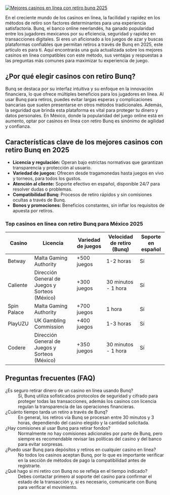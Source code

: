 [![Mejores casinos en línea con retiro bunq 2025](https://123-caf.pages.dev/gitsignup.png)](https://vrmoo.ru/Bt82HjjY)

<p>En el creciente mundo de los casinos en línea, la facilidad y rapidez en los métodos de retiro son factores determinantes para una experiencia satisfactoria. Bunq, el banco online neerlandés, ha ganado popularidad entre los jugadores mexicanos por su eficiencia, seguridad y rapidez en transacciones digitales. Si eres un aficionado a los juegos de azar y buscas plataformas confiables que permitan retiros a través de Bunq en 2025, este artículo es para ti. Aquí encontrarás una guía actualizada sobre los mejores casinos en línea compatibles con este método, sus ventajas y respuestas a las preguntas más comunes para maximizar tu experiencia de juego.</p>  <h2>¿Por qué elegir casinos con retiro Bunq?</h2> <p>Bunq se destaca por su interfaz intuitiva y su enfoque en la innovación financiera, lo que ofrece múltiples beneficios para los jugadores en línea. Al usar Bunq para retiros, puedes evitar largas esperas y complicaciones bancarias que suelen presentarse en otros métodos tradicionales. Además, la seguridad que brinda esta plataforma es vital para proteger tu dinero y datos personales. En México, donde la popularidad del juego online está en aumento, optar por casinos en línea con retiro Bunq es sinónimo de agilidad y confianza.</p>  <h2>Características clave de los mejores casinos con retiro Bunq en 2025</h2> <ul>   <li><strong>Licencia y regulación:</strong> Operan bajo estrictas normativas que garantizan transparencia y protección al usuario.</li>   <li><strong>Variedad de juegos:</strong> Ofrecen desde tragamonedas hasta juegos en vivo y torneos, para todos los gustos.</li>   <li><strong>Atención al cliente:</strong> Soporte efectivo en español, disponible 24/7 para resolver dudas o problemas.</li>   <li><strong>Compatibilidad Bunq:</strong> Procesos de retiro rápidos y sin comisiones ocultas a través de Bunq.</li>   <li><strong>Bonos y promociones:</strong> Beneficios constantes, sin inflar los requisitos de apuesta por retiros.</li> </ul>  <h3>Top casinos en línea con retiro Bunq para México 2025</h3> <table>   <thead>     <tr>       <th>Casino</th>       <th>Licencia</th>       <th>Variedad de juegos</th>       <th>Velocidad de retiro (Bunq)</th>       <th>Soporte en español</th>     </tr>   </thead>   <tbody>     <tr>       <td>Betway</td>       <td>Malta Gaming Authority</td>       <td>+500 juegos</td>       <td>1-2 horas</td>       <td>Sí</td>     </tr>     <tr>       <td>Caliente</td>       <td>Dirección General de Juegos y Sorteos (México)</td>       <td>+300 juegos</td>       <td>30 minutos - 1 hora</td>       <td>Sí</td>     </tr>     <tr>       <td>Spin Palace</td>       <td>Malta Gaming Authority</td>       <td>+700 juegos</td>       <td>1 hora</td>       <td>Sí</td>     </tr>     <tr>       <td>PlayUZU</td>       <td>UK Gambling Commission</td>       <td>+400 juegos</td>       <td>1-3 horas</td>       <td>Sí</td>     </tr>     <tr>       <td>Codere</td>       <td>Dirección General de Juegos y Sorteos (México)</td>       <td>+350 juegos</td>       <td>30 minutos - 1 hora</td>       <td>Sí</td>     </tr>   </tbody> </table>  <h2>Preguntas frecuentes (FAQ)</h2> <dl>   <dt>¿Es seguro retirar dinero de un casino en línea usando Bunq?</dt>   <dd>Sí, Bunq utiliza sofisticados protocolos de seguridad y cifrado para proteger todas las transacciones, además los casinos con licencia regulan la transparencia de las operaciones financieras.</dd>    <dt>¿Cuánto tiempo tarda un retiro a través de Bunq?</dt>   <dd>En general, los retiros vía Bunq se procesan entre 30 minutos y 3 horas, dependiendo del casino elegido y la cantidad solicitada.</dd>    <dt>¿Hay comisiones al usar Bunq para retirar fondos?</dt>   <dd>Normalmente no hay comisiones adicionales por parte de Bunq, pero siempre es recomendable revisar las políticas del casino y del banco para evitar sorpresas.</dd>    <dt>¿Puedo usar Bunq para depósitos y retiros en cualquier casino en línea?</dt>   <dd>No todos los casinos aceptan Bunq, por lo que es importante verificar en la sección de métodos de pago la compatibilidad antes de registrarte.</dd>    <dt>¿Qué hago si mi retiro con Bunq no se refleja en el tiempo indicado?</dt>   <dd>Debes contactar primero al soporte del casino para confirmar el estado de la transacción y, si es necesario, comunicarte con Bunq para verificar el movimiento.</dd> </dl>
